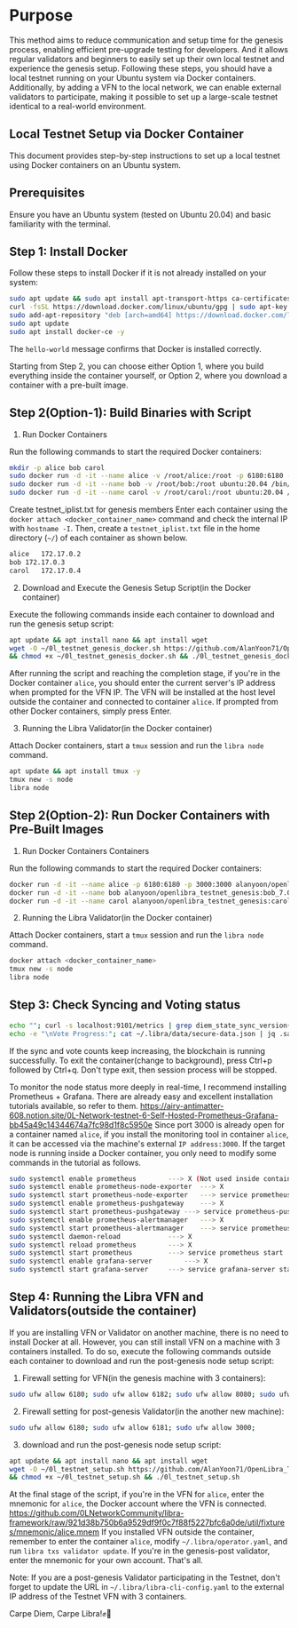 # Purpose

This method aims to reduce communication and setup time for the genesis process, enabling efficient pre-upgrade testing for developers.
And it allows regular validators and beginners to easily set up their own local testnet and experience the genesis setup.
Following these steps, you should have a local testnet running on your Ubuntu system via Docker containers.
Additionally, by adding a VFN to the local network, we can enable external validators to participate,
making it possible to set up a large-scale testnet identical to a real-world environment.

## Local Testnet Setup via Docker Container

This document provides step-by-step instructions to set up a local testnet using Docker containers on an Ubuntu system.

## Prerequisites

Ensure you have an Ubuntu system (tested on Ubuntu 20.04) and basic familiarity with the terminal.

## Step 1: Install Docker

Follow these steps to install Docker if it is not already installed on your system:

```bash
sudo apt update && sudo apt install apt-transport-https ca-certificates curl software-properties-common -y
curl -fsSL https://download.docker.com/linux/ubuntu/gpg | sudo apt-key add -
sudo add-apt-repository "deb [arch=amd64] https://download.docker.com/linux/ubuntu $(lsb_release -cs) stable"
sudo apt update
sudo apt install docker-ce -y
```

The `hello-world` message confirms that Docker is installed correctly.

Starting from Step 2, you can choose either Option 1, where you build everything inside the container yourself,
or Option 2, where you download a container with a pre-built image.

## Step 2(Option-1): Build Binaries with Script

1. Run Docker Containers

Run the following commands to start the required Docker containers:

 ```bash
mkdir -p alice bob carol
sudo docker run -d -it --name alice -v /root/alice:/root -p 6180:6180 -p 3000:3000 ubuntu:20.04 /bin/bash
sudo docker run -d -it --name bob -v /root/bob:/root ubuntu:20.04 /bin/bash
sudo docker run -d -it --name carol -v /root/carol:/root ubuntu:20.04 /bin/bash
```

Create testnet_iplist.txt for genesis members
Enter each container using the `docker attach <docker_container_name>` command and check the internal IP with `hostname -I`.
Then, create a `testnet_iplist.txt` file in the home directory (`~/`) of each container as shown below.

```bash
alice	172.17.0.2
bob	172.17.0.3
carol	172.17.0.4
```

2. Download and Execute the Genesis Setup Script(in the Docker container)

Execute the following commands inside each container to download and run the genesis setup script:

```bash
apt update && apt install nano && apt install wget
wget -O ~/0l_testnet_genesis_docker.sh https://github.com/AlanYoon71/OpenLibra_Testnet/raw/main/0l_testnet_genesis_docker.sh \
&& chmod +x ~/0l_testnet_genesis_docker.sh && ./0l_testnet_genesis_docker.sh
```

After running the script and reaching the completion stage, if you're in the Docker container `alice`,
you should enter the current server's IP address when prompted for the VFN IP.
The VFN will be installed at the host level outside the container and connected to container `alice`.
If prompted from other Docker containers, simply press Enter.

3. Running the Libra Validator(in the Docker container)

Attach Docker containers, start a `tmux` session and run the `libra node` command.
	
```bash
apt update && apt install tmux -y
tmux new -s node
libra node
```

## Step 2(Option-2): Run Docker Containers with Pre-Built Images

1. Run Docker Containers Containers

Run the following commands to start the required Docker containers:

```bash
docker run -d -it --name alice -p 6180:6180 -p 3000:3000 alanyoon/openlibra_testnet_genesis:alice_7.0.2
docker run -d -it --name bob alanyoon/openlibra_testnet_genesis:bob_7.0.2
docker run -d -it --name carol alanyoon/openlibra_testnet_genesis:carol_7.0.2
```

2. Running the Libra Validator(in the Docker container)

Attach Docker containers, start a `tmux` session and run the `libra node` command.
	
```bash
docker attach <docker_container_name>
tmux new -s node
libra node
```

## Step 3: Check Syncing and Voting status

```bash
echo ""; curl -s localhost:9101/metrics | grep diem_state_sync_version{; \
echo -e "\nVote Progress:"; cat ~/.libra/data/secure-data.json | jq .safety_data.value.last_voted_round
```

If the sync and vote counts keep increasing, the blockchain is running successfully.
To exit the container(change to background), press Ctrl+p followed by Ctrl+q.
Don't type exit, then session process will be stopped.


To monitor the node status more deeply in real-time, I recommend installing Prometheus + Grafana.
There are already easy and excellent installation tutorials available, so refer to them.
https://airy-antimatter-608.notion.site/0L-Network-testnet-6-Self-Hosted-Prometheus-Grafana-bb45a49c14344674a7fc98d1f8c5950e
Since port 3000 is already open for a container named `alice`, if you install the monitoring tool in container `alice`,
it can be accessed via the machine's external `IP address:3000`. If the target node is running inside a Docker container, 
you only need to modify some commands in the tutorial as follows.

```bash
sudo systemctl enable prometheus		---> X (Not used inside containers)
sudo systemctl enable prometheus-node-exporter	---> X
sudo systemctl start prometheus-node-exporter	---> service prometheus-node-exporter start
sudo systemctl enable prometheus-pushgateway	---> X
sudo systemctl start prometheus-pushgateway	---> service prometheus-pushgateway start
sudo systemctl enable prometheus-alertmanager	---> X
sudo systemctl start prometheus-alertmanager	---> service prometheus-alertmanager start
sudo systemctl daemon-reload			---> X
sudo systemctl reload prometheus		---> X
sudo systemctl start prometheus			---> service prometheus start
sudo systemctl enable grafana-server		---> X
sudo systemctl start grafana-server		---> service grafana-server start
```

## Step 4: Running the Libra VFN and Validators(outside the container)

If you are installing VFN or Validator on another machine, there is no need to install Docker at all.
However, you can still install VFN on a machine with 3 containers installed.
To do so, execute the following commands outside each container to download and run the post-genesis node setup script:

1. Firewall setting for VFN(in the genesis machine with 3 containers):

```bash
sudo ufw allow 6180; sudo ufw allow 6182; sudo ufw allow 8080; sudo ufw allow 3000; 
```
	
2. Firewall setting for post-genesis Validator(in the another new machine):

```bash
sudo ufw allow 6180; sudo ufw allow 6181; sudo ufw allow 3000; 
```
	
3. download and run the post-genesis node setup script:

```bash
apt update && apt install nano && apt install wget
wget -O ~/0l_testnet_setup.sh https://github.com/AlanYoon71/OpenLibra_Testnet/raw/main/0l_testnet_setup.sh \
&& chmod +x ~/0l_testnet_setup.sh && ./0l_testnet_setup.sh
```

At the final stage of the script, if you're in the VFN for `alice`, enter the mnemonic for `alice`,
the Docker account where the VFN is connected.
https://github.com/0LNetworkCommunity/libra-framework/raw/921d38b750b6a9529df9f0c7f88f5227bfc6a0de/util/fixtures/mnemonic/alice.mnem
If you installed VFN outside the container, remember to enter the container `alice`,
modify `~/.libra/operator.yaml`, and run `libra txs validator update`.
If you're in the genesis-post validator, enter the mnemonic for your own account. That's all.
   
Note: 
If you are a post-genesis Validator participating in the Testnet,
don't forget to update the URL in `~/.libra/libra-cli-config.yaml` to the external IP address of the Testnet VFN with 3 containers.

Carpe Diem, Carpe Libra!✊🔆
